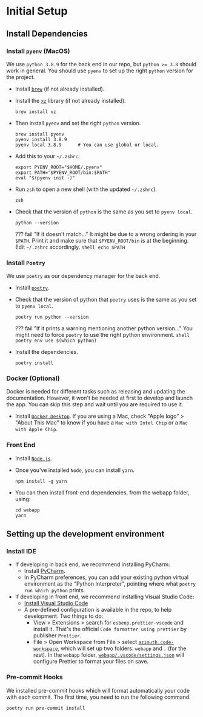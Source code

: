 # Initial Setup

## Install Dependencies

### Install `pyenv` (MacOS)
We use `python 3.8.9` for the back end in our repo, but `python >= 3.8` should work in general.
You should use `pyenv` to set up the right `python` version for the project.

* Install [`brew`](https://brew.sh/) (if not already installed).
* Install the [`xz`](https://tukaani.org/xz/) library (if not already installed).
    ```shell
    brew install xz
    ```
* Then install `pyenv` and set the right `python` version.
    ```shell
    brew install pyenv
    pyenv install 3.8.9
    pyenv local 3.8.9      # You can use global or local.
    ```
* Add this to your `~/.zshrc`:
    ```shell
    export PYENV_ROOT="$HOME/.pyenv"
    export PATH="$PYENV_ROOT/bin:$PATH"
    eval "$(pyenv init -)"
    ```
* Run `zsh` to open a new shell (with the updated `~/.zshrc`).
    ```shell
    zsh
    ```
* Check that the version of `python` is the same as you set to `pyenv local`.
    ```shell
    python --version
    ```

    ??? fail "If it doesn't match..."
        It might be due to a wrong ordering in your `$PATH`. Print it and make sure that `$PYENV_ROOT/bin` is at the beginning. Edit `~/.zshrc` accordingly.
        ```shell
        echo $PATH
        ```

### Install `Poetry`
We use `poetry` as our dependency manager for the back end.

* Install [`poetry`](https://python-poetry.org/docs/).
* Check that the version of python that `poetry` uses is the same as you set to `pyenv local`.
    ```shell
    poetry run python --version
    ```

    ??? fail "If it prints a warning mentioning another python version..."
        You might need to force `poetry` to use the right python environment.
        ```shell
        poetry env use $(which python)
        ```

* Install the dependencies.
    ```shell
    poetry install
    ```

### Docker (Optional)
Docker is needed for different tasks such as releasing and updating the documentation. However, it won't be needed at first to develop and launch the app. You can skip this step and wait until you are required to use it.

* Install [`Docker Desktop`](https://www.docker.com/products/docker-desktop). If you are using a Mac, check "Apple logo" > "About This Mac" to know if you have a `Mac with Intel Chip` or a `Mac with Apple Chip`.

### Front End
- Install [`Node.js`](https://nodejs.org).
- Once you've installed `Node`, you can install `yarn`.

    ```shell
    npm install -g yarn
    ```

- You can then install front-end dependencies, from the webapp folder, using:

    ```shell
    cd webapp
    yarn
    ```

## Setting up the development environment
### Install IDE
* If developing in back end, we recommend installing PyCharm:
    * Install [PyCharm](https://www.jetbrains.com/pycharm/download/#section=mac).
    * In PyCharm preferences, you can add your existing python virtual environment as the "Python Interpreter", pointing where what `poetry run which python` prints.
* If developing in front end, we recommend installing Visual Studio Code:
    * [Install Visual Studio Code](https://code.visualstudio.com/download)
    * A pre-defined configuration is available in the repo, to help development. Two things to do:
        * View > Extensions > search for `esbenp.prettier-vscode` and install it. That's the official `Code formatter using prettier` by publisher `Prettier`.
        * File > Open Workspace from File > select [`azimuth.code-workspace`](https://github.com/ServiceNow/azimuth/blob/master/azimuth.code-workspace), which will set up two folders: `webapp` and `.` (for the rest). In the `webapp` folder, [`webapp/.vscode/settings.json`](https://github.com/ServiceNow/azimuth/blob/master/webapp/.vscode/settings.json) will configure Prettier to format your files on save.

### Pre-commit Hooks
We installed pre-commit hooks which will format automatically your code with each commit. The first time, you need to run the following command.
```
poetry run pre-commit install
```
